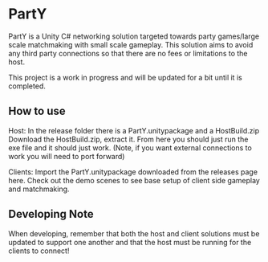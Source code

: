 # PartY
PartY is a Unity C# networking solution targeted towards party games/large scale matchmaking with small scale gameplay. This solution aims to avoid any third party connections so that there are no fees or limitations to the host.

This project is a work in progress and will be updated for a bit until it is completed.

## How to use

Host:
In the release folder there is a PartY.unitypackage and a HostBuild.zip
Download the HostBuild.zip, extract it. From here you should just run the exe file and it should just work. (Note, if you want external connections to work you will need to port forward)

Clients:
Import the PartY.unitypackage downloaded from the releases page here.
Check out the demo scenes to see base setup of client side gameplay and matchmaking.

## Developing Note
When developing, remember that both the host and client solutions must be updated to support one another and that the host must be running for the clients to connect!
